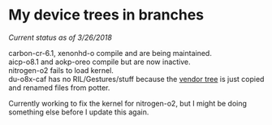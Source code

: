 # My device trees in branches  

*Current status as of 3/26/2018*

carbon-cr-6.1, xenonhd-o compile and are being maintained.  
aicp-o8.1 and aokp-oreo compile but are now inactive.  
nitrogen-o2 fails to load kernel.  
du-o8x-caf has no RIL/Gestures/stuff because the [vendor tree](https://github.com/yackback/proprietary_vendor_motorola_sanders/tree/du-o8x-caf) is just copied and renamed files from potter. 

Currently working to fix the kernel for nitrogen-o2, but I might be doing something else before I update this again.
